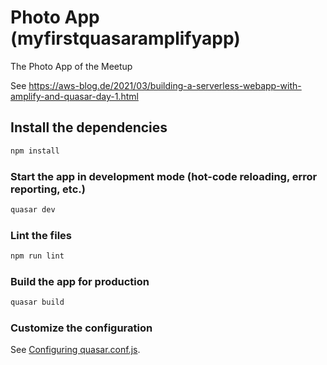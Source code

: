 # Photo App (myfirstquasaramplifyapp)

The Photo App of the Meetup

See https://aws-blog.de/2021/03/building-a-serverless-webapp-with-amplify-and-quasar-day-1.html

## Install the dependencies
```bash
npm install
```

### Start the app in development mode (hot-code reloading, error reporting, etc.)
```bash
quasar dev
```

### Lint the files
```bash
npm run lint
```

### Build the app for production
```bash
quasar build
```

### Customize the configuration
See [Configuring quasar.conf.js](https://quasar.dev/quasar-cli/quasar-conf-js).
